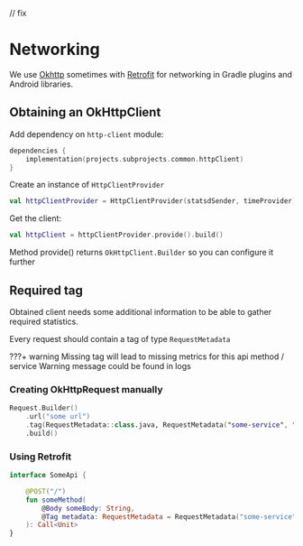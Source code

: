 // fix
# Networking

We use [Okhttp](https://square.github.io/okhttp/) sometimes with [Retrofit](https://square.github.io/retrofit/) for
networking in Gradle plugins and Android libraries.

## Obtaining an OkHttpClient

Add dependency on `http-client` module:

```kotlin
dependencies {
    implementation(projects.subprojects.common.httpClient)
}
```

Create an instance of `HttpClientProvider`

```kotlin
val httpClientProvider = HttpClientProvider(statsdSender, timeProvider)
```

Get the client:

```kotlin
val httpClient = httpClientProvider.provide().build()
```

Method provide() returns `OkHttpClient.Builder` so you can configure it further

## Required tag

Obtained client needs some additional information to be able to gather required statistics.

Every request should contain a tag of type `RequestMetadata`

???+ warning 
    Missing tag will lead to missing metrics for this api method / service 
    Warning message could be found in logs

### Creating OkHttpRequest manually

```kotlin
Request.Builder()
    .url("some url")
    .tag(RequestMetadata::class.java, RequestMetadata("some-service", "some-method"))
    .build()
```

### Using Retrofit

```kotlin
interface SomeApi {

    @POST("/")
    fun someMethod(
        @Body someBody: String,
        @Tag metadata: RequestMetadata = RequestMetadata("some-service", "some-method")
    ): Call<Unit>
}
```
